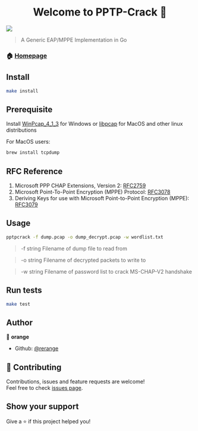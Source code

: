 <h1 align="center">Welcome to PPTP-Crack 👋</h1>
<p>
  <img src="https://img.shields.io/badge/version-0.1-blue.svg?cacheSeconds=2592000" />
</p>

> A Generic EAP/MPPE Implementation in Go

### 🏠 [Homepage](https://github.com/rerange/pptpcrack)

## Install

```sh
make install
```

## Prerequisite

Install [WinPcap_4_1_3](https://www.winpcap.org/install/default.htm) for Windows or [libpcap](https://formulae.brew.sh/formula/libpcap) for MacOS and other linux distributions

For MacOS users:

```sh
brew install tcpdump
```

## RFC Reference

1. Microsoft PPP CHAP Extensions, Version 2: [RFC2759](https://tools.ietf.org/html/rfc2759)
2. Microsoft Point-To-Point Encryption (MPPE) Protocol: [RFC3078](https://tools.ietf.org/html/rfc3078)
3. Deriving Keys for use with Microsoft Point-to-Point Encryption (MPPE): [RFC3079](https://tools.ietf.org/html/rfc3079)

## Usage

```bash
pptpcrack -f dump.pcap -o dump_decrypt.pcap -w wordlist.txt 
```

> -f string Filename of dump file to read from

>-o string Filename of decrypted packets to write to

>-w string Filename of password list to crack MS-CHAP-V2 handshake

## Run tests

```sh
make test
```

## Author

👤 **orange**

* Github: [@rerange](https://github.com/rerange)

## 🤝 Contributing

Contributions, issues and feature requests are welcome!<br />Feel free to check [issues page](https://github.com/rerange/pptpcrack/issues).

## Show your support

Give a ⭐️ if this project helped you!
